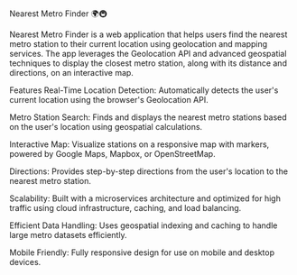 Nearest Metro Finder 🌍🚇

Nearest Metro Finder is a web application that helps users find the nearest metro station to their current location using geolocation and mapping services. The app leverages the Geolocation API and advanced geospatial techniques to display the closest metro station, along with its distance and directions, on an interactive map.

Features
Real-Time Location Detection: Automatically detects the user's current location using the browser's Geolocation API.

Metro Station Search: Finds and displays the nearest metro stations based on the user's location using geospatial calculations.

Interactive Map: Visualize stations on a responsive map with markers, powered by Google Maps, Mapbox, or OpenStreetMap.

Directions: Provides step-by-step directions from the user's location to the nearest metro station.

Scalability: Built with a microservices architecture and optimized for high traffic using cloud infrastructure, caching, and load balancing.

Efficient Data Handling: Uses geospatial indexing and caching to handle large metro datasets efficiently.

Mobile Friendly: Fully responsive design for use on mobile and desktop devices.

